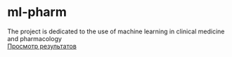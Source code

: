 # ml-pharm
The project is dedicated to the use of machine learning in clinical medicine and pharmacology \
[Просмотр результатов](https://projector.tensorflow.org/?config=https://raw.githubusercontent.com/sudakov/ml-pharm/main/tnse_visual/projector_config.json)
